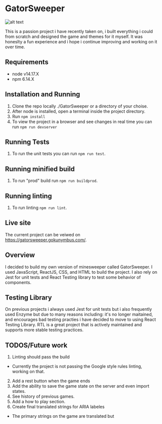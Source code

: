 # GatorSweeper
![alt text](https://gatorsweeper.gokunymbus.com/gator-social-banner.png)

This is a passion project i have recently taken on, i built everything i could from scratch and designed the game and themes for it myself. It was honeslty a fun experience and i hope i continue improving and working on it over time. 

## Requirements
- node v14.17.X
- npm 6.14.X

## Installation and Running
1. Clone the repo locally ./GatorSweeper or a directory of your choise.
2. After node is installed, open a terminal inside the project directory.
3. Run `npm install`
4. To view the project in a browser and see changes in real time you can run `npm run devserver`

## Running Tests
1. To run the unit tests you can run `npm run test`.

## Running minified build
1. To run "prod" build run `npm run buildprod`.

## Running linting
1. To run linting `npm run lint`.

## Live site
The current project can be veiwed on https://gatorsweeper.gokunymbus.com/.

## Overview
I decided to build my own version of minesweeper called GatorSweeper. I used JavaScript, ReactJS, CSS, and HTML to build the project. I also rely on Jest for unit tests and React Testing library to test some behavior of components. 



## Testing Library
On previous projects i always used Jest for unit tests but i also frequently used Enzyme but due to many reasons including: it's no longer maitained, and encourages bad testing practies i have decided to move to using React Testing Library. RTL is a great project that is actively maintained and supports more stable testing practices.

## TODOS/Future work
1. Linting should pass the build
  - Currently the project is not passing the Google style rules linting, working on that.
2. Add a rest button when the game ends
3. Add the ability to save the game state on the server and even import states. 
4. See history of previous games.
5. Add a how to play section.
6. Create final translated strings for ARIA labeles
  - The primary strings on the game are translated but 










